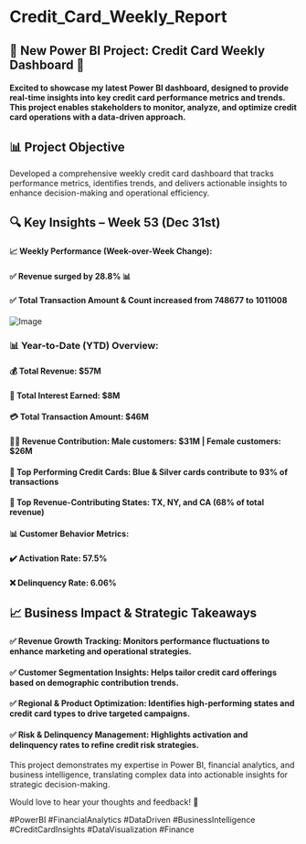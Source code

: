 # Credit_Card_Weekly_Report
## 🚀 New Power BI Project: Credit Card Weekly Dashboard 🚀
#### Excited to showcase my latest Power BI dashboard, designed to provide real-time insights into key credit card performance metrics and trends. This project enables stakeholders to monitor, analyze, and optimize credit card operations with a data-driven approach.

## 📊 Project Objective
Developed a comprehensive weekly credit card dashboard that tracks performance metrics, identifies trends, and delivers actionable insights to enhance decision-making and operational efficiency.

## 🔍 Key Insights – Week 53 (Dec 31st)

#### 📈 Weekly Performance (Week-over-Week Change):
#### ✅ Revenue surged by 28.8% 📊
#### ✅ Total Transaction Amount & Count increased from 748677 to 1011008

![Image](https://github.com/user-attachments/assets/ee2281d2-4824-4e3c-812e-514d2da988af)

### 📊 Year-to-Date (YTD) Overview:
#### 💰 Total Revenue: $57M
#### 🏦 Total Interest Earned: $8M
#### 💳 Total Transaction Amount: $46M
#### 👨‍💼 Revenue Contribution: Male customers: $31M | Female customers: $26M
#### 🔹 Top Performing Credit Cards: Blue & Silver cards contribute to 93% of transactions
#### 📍 Top Revenue-Contributing States: TX, NY, and CA (68% of total revenue)
#### 📊 Customer Behavior Metrics:
#### ✔️ Activation Rate: 57.5%
#### ❌ Delinquency Rate: 6.06%

## 📈 Business Impact & Strategic Takeaways
#### ✅ Revenue Growth Tracking: Monitors performance fluctuations to enhance marketing and operational strategies.
#### ✅ Customer Segmentation Insights: Helps tailor credit card offerings based on demographic contribution trends.
#### ✅ Regional & Product Optimization: Identifies high-performing states and credit card types to drive targeted campaigns.
#### ✅ Risk & Delinquency Management: Highlights activation and delinquency rates to refine credit risk strategies.

This project demonstrates my expertise in Power BI, financial analytics, and business intelligence, translating complex data into actionable insights for strategic decision-making.

Would love to hear your thoughts and feedback! 🚀

#PowerBI #FinancialAnalytics #DataDriven #BusinessIntelligence #CreditCardInsights #DataVisualization #Finance
